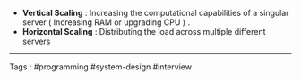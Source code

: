 - **Vertical Scaling** :  Increasing the computational capabilities of a singular server ( Increasing RAM or upgrading CPU ) . 
- **Horizontal Scaling** : Distributing the load across multiple different servers 

___
Tags : #programming #system-design #interview
